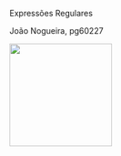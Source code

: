 Expressões Regulares

João Nogueira, pg60227 



<img src="https://github.com/user-attachments/assets/5c42cc7b-5ab5-4207-beb8-429d7c46cac1" width="180">
